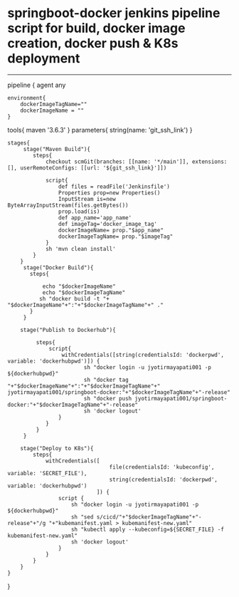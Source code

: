 # springboot-docker jenkins pipeline script for build, docker image creation, docker push & K8s deployment
------------------------------------------------------------------------------------------------------------
pipeline {
    agent any

    environment{
        dockerImageTagName=""
        dockerImageName = ""
    }    
    
   tools{
       maven '3.6.3'
   }
    parameters{
        string(name: 'git_ssh_link')
    }
    
    stages{
         stage("Maven Build"){
            steps{
                checkout scmGit(branches: [[name: '*/main']], extensions: [], userRemoteConfigs: [[url: '${git_ssh_link}']])
                
                script{
                    def files = readFile('Jenkinsfile')
                    Properties prop=new Properties()
                    InputStream is=new ByteArrayInputStream(files.getBytes())
                    prop.load(is)
                    def app_name='app_name'
                    def imageTag='docker_image_tag'
                    dockerImageName= prop."$app_name"
                    dockerImageTagName= prop."$imageTag"
                }
                sh 'mvn clean install'
            }
        }
         stage("Docker Build"){
           steps{
               
               echo "$dockerImageName"
               echo "$dockerImageTagName"
              sh "docker build -t "+ "$dockerImageName"+":"+"$dockerImageTagName"+" ."
           }
         }
         
        stage("Publish to Dockerhub"){
             
             steps{
                 script{
                     withCredentials([string(credentialsId: 'dockerpwd', variable: 'dockerhubpwd')]) {
                            sh "docker login -u jyotirmayapati001 -p ${dockerhubpwd}"
                            sh "docker tag "+"$dockerImageName"+":"+"$dockerImageTagName"+" jyotirmayapati001/springboot-docker:"+"$dockerImageTagName"+"-release"
                            sh "docker push jyotirmayapati001/springboot-docker:"+"$dockerImageTagName"+"-release"
                            sh 'docker logout'
                    }
                }
             }
         }
         
        stage("Deploy to K8s"){
            steps{
                withCredentials([
                                    file(credentialsId: 'kubeconfig', variable: 'SECRET_FILE'),
                                    string(credentialsId: 'dockerpwd', variable: 'dockerhubpwd')
                                ]) {
                    script {
                        sh "docker login -u jyotirmayapati001 -p ${dockerhubpwd}"
                        sh "sed s/cicd/"+"$dockerImageTagName"+"-release"+"/g "+"kubemanifest.yaml > kubemanifest-new.yaml"
                        sh "kubectl apply --kubeconfig=${SECRET_FILE} -f kubemanifest-new.yaml"
                        sh 'docker logout'
                    }
                }
            }
        }
    }
}

